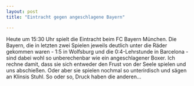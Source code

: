 ```yaml
---
layout: post
title: "Eintracht gegen angeschlagene Bayern"

---
```


Heute um 15:30 Uhr spielt die Eintracht beim FC Bayern München. Die Bayern, die in letzten zwei Spielen jeweils deutlich unter die Räder gekommen waren - 1:5 in Wolfsburg und die 0:4-Lehrstunde in Barcelona - sind dabei wohl so unberechenbar wie ein angeschlagener Boxer. Ich rechne damit, dass sie sich entweder den Frust von der Seele spielen und uns abschießen. Oder aber sie spielen nochmal so unterirdisch und sägen an Klinsis Stuhl. So oder so, Druck haben die anderen...


